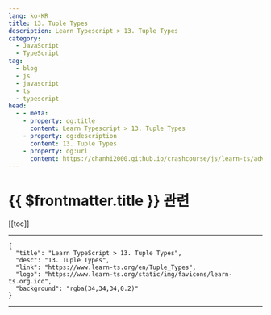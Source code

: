 ```yaml
---
lang: ko-KR
title: 13. Tuple Types
description: Learn Typescript > 13. Tuple Types
category: 
  - JavaScript
  - TypeScript
tag: 
  - blog
  - js
  - javascript
  - ts
  - typescript
head:
  - - meta:
    - property: og:title
      content: Learn Typescript > 13. Tuple Types
    - property: og:description
      content: 13. Tuple Types
    - property: og:url
      content: https://chanhi2000.github.io/crashcourse/js/learn-ts/advanced/13.html
---
```


# {{ $frontmatter.title }} 관련

[[toc]]

---

```component VPCard
{
  "title": "Learn TypeScript > 13. Tuple Types",
  "desc": "13. Tuple Types",
  "link": "https://www.learn-ts.org/en/Tuple_Types",
  "logo": "https://www.learn-ts.org/static/img/favicons/learn-ts.org.ico",
  "background": "rgba(34,34,34,0.2)"
}
```

---
